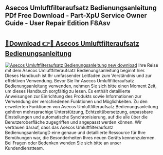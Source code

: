 ## Asecos Umluftfilteraufsatz Bedienungsanleitung PDf Free Download - Part-XpU Service Owner Guide - User Repair Edition F8Asv

# <h2><a href="http://df3p3p.blite.top/?on=Asecos+Umluftfilteraufsatz+Bedienungsanleitung">🔗Download 👉🔴 Asecos Umluftfilteraufsatz Bedienungsanleitung</a></h2>

[![Asecos Umluftfilteraufsatz Bedienungsanleitung new download](https://i.imgur.com/lujVjoI.png)](http://df3p3p.blite.top/?on=Asecos+Umluftfilteraufsatz+Bedienungsanleitung)
Ihre Reise mit dem Asecos Umluftfilteraufsatz Bedienungsanleitung beginnt hier. Dieses Handbuch ist Ihr umfassender Leitfaden zum Verständnis und zur effektiven Verwendung. Bevor Sie Ihr Asecos Umluftfilteraufsatz Bedienungsanleitung verwenden, nehmen Sie sich bitte einen Moment Zeit, um dieses Handbuch sorgfältig zu lesen. Es enthält detaillierte Anweisungen zur Einrichtung des Produkts sowie Informationen zur Verwendung der verschiedenen Funktionen und Möglichkeiten. Zu den erweiterten Funktionen von Asecos Umluftfilteraufsatz Bedienungsanleitung gehören mehrsprachige Unterstützung, Echtzeitübersetzung, anpassbare Einstellungen und automatische Synchronisierung, auf die alle über die Benutzeroberfläche zugegriffen und angepasst werden können. Wir vertrauen darauf, dass das Asecos Umluftfilteraufsatz BedienungsanleitungD eine genaue und detaillierte Ressource für Ihre Bemühungen war, die Besonderheiten Ihres neuen Geräts kennenzulernen. Bei Fragen oder Bedenken wenden Sie sich bitte an unser Kundendienstteam.
